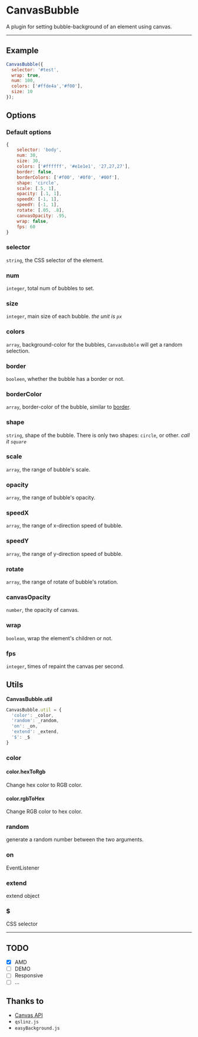 # CanvasBubble
A plugin for setting bubble-background of an element using canvas.

----

## Example

```js
CanvasBubble({
  selector: '#test',
  wrap: true,
  num: 100,
  colors: ['#ffde4a','#f00'],
  size: 10
});
```

## Options

### Default options

```js
{
    selector: 'body',
    num: 30,
    size: 30,
    colors: ['#ffffff', '#e1e1e1', '27,27,27'],
    border: false,
    borderColors: ['#f00', '#0f0', '#00f'],
    shape: 'circle',
    scale: [.5, 1],
    opacity: [.1, 1],
    speedX: [-1, 1],
    speedY: [-1, 1],
    rotate: [.05, .8],
    canvasOpacity: .95,
    wrap: false,
    fps: 60
}
```

### selector

`string`, the CSS selector of the element.

### num

`integer`, total num of bubbles to set.

### size

`integer`, main size of each bubble. *the unit is `px`*

### colors

`array`, background-color for the bubbles, `CanvasBubble` will get a random selection.

### border

`booleen`, whether the bubble has a border or not.

### borderColor

`array`, border-color of the bubble, similar to [border](#border).

### shape

`string`, shape of the bubble. There is only two shapes: `circle`, or other. *call it `square`*

### scale

`array`, the range of bubble's scale.

### opacity

`array`, the range of bubble's opacity.

### speedX

`array`, the range of x-direction speed of bubble.

### speedY

`array`, the range of y-direction speed of bubble.

### rotate

`array`, the range of rotate of bubble's rotation.

### canvasOpacity

`number`, the opacity of canvas.

### wrap

`boolean`, wrap the element's children or not.

### fps

`integer`, times of repaint the canvas per second.

## Utils

**CanvasBubble.util**

```js
CanvasBubble.util = {
  'color': _color,
  'random': _random,
  'on': _on,
  'extend': _extend,
  '$': _$
}
```

### color

#### color.hexToRgb

Change hex color to RGB color.

#### color.rgbToHex

Change RGB color to hex color.

### random

generate a random number between the two arguments.

### on

EventListener

### extend

extend object

### $

CSS selector

-----

## TODO

- [x] AMD
- [ ] DEMO
- [ ] Responsive
- [ ] ...

## Thanks to

- [Canvas API](https://developer.mozilla.org/en-US/docs/Web/API/Canvas_API)
- `qslinz.js`
- `easyBackground.js`
